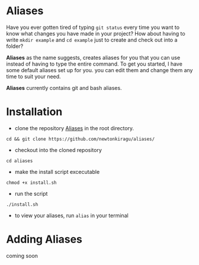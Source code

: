 # Aliases
Have you ever gotten tired of typing `git status` every time you want to know what changes you have made in your project? How about having to write `mkdir example` and `cd example` just to create and check out into a folder?

**Aliases** as the name suggests, creates aliases for you that you can use instead of having to type the entire command.
To get you started, I have some default aliases set up for you. you can edit them and change them any time to suit your need.

**Aliases** currently contains git and bash aliases.

# Installation
- clone the repository [Aliases](https://github.com/newtonkiragu/aliases/) in the root directory.
```$
cd && git clone https://github.com/newtonkiragu/aliases/
```
- checkout into the cloned repository
```$
cd aliases
```
- make the install script excecutable
```$
chmod +x install.sh
```
- run the script
```$
./install.sh
```
- to view your aliases, run `alias` in your terminal

# Adding Aliases
coming soon
